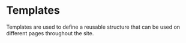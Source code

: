 # Templates

Templates are used to define a reusable structure that can be used on different pages throughout the site.

